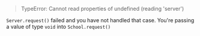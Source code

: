 > TypeError: Cannot read properties of undefined (reading 'server')

`Server.request()` failed and you have not handled that case. You're passing a
value of type `void` into `School.request()`
